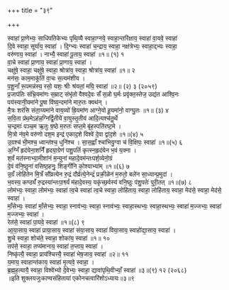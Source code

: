 +++
title = "३९"

+++


स्वाहा॑ प्रा॒णेभ्यः॒ साधि॑पतिकेभ्यः पृथि॒व्यै स्वाहा॒ग्नये॒ स्वाहा॒न्तरि॑क्षाय॒ स्वाहा॑ वा॒यवे॒ स्वाहा॑  
दि॒वे स्वाहा॒ सूर्या॑य॒ स्वाहा॑ । दि॒ग्भ्यः स्वाहा॑ च॒न्द्राय॒ स्वाहा॒ नक्ष॑त्रेभ्यः॒ स्वाहा॒द्भ्यः स्वाहा॒  
वरु॑णाय॒ स्वाहा॑ । नाभ्यै॒ स्वाहा॑ पू॒ताय॒ स्वाहा॑ ॥१॥ (१) १  
वा॒चे स्वाहा॑ प्रा॒णाय॒ स्वाहा॑ प्रा॒णाय॒ स्वाहा॑ ।  
चक्षु॑षे॒ स्वाहा॒ चक्षु॑षे॒ स्वाहा॒ श्रोत्रा॑य॒ स्वाहा॒ श्रोत्रा॑य॒ स्वाहा॑ ॥१॥ २  
मन॑सः॒ काम॒माकू॑तिं वा॒चः स॒त्यम॑शीय ।  
प॒शू॒नाँ रू॒पमन्न॑स्य॒ रसो॒ यशः॒ श्रीः श्र॑यतां॒ मयि॒ स्वाहा॑ ॥२॥ (२) ३ (२०५९)  
प्र॒जाप॑तिः संभ्रि॒यमा॑णः स॒म्राट् संभृ॑तो वैश्वदे॒वः सँ॑ स॒न्नो घ॒र्मः प्रवृ॑क्त॒स्तेज॒ उद्य॑त आश्वि॒नः  
पय॑स्यानी॒यमा॑ने पू॒षा वि॑ष्य॒न्दमा॑ने मारु॒तः क्वथ॑न् ।  
मै॒त्रः शर॑सि संता॒य्यमा॑ने वाय॒व्यो॑ ह्रि॒यमा॑ण आग्ने॒यो हू॒यमा॑नो॒ वाग्घु॒तः ॥१॥ (३) ४  
स॒वि॒ता प्र॑थ॒मेऽह॑न्न॒ग्निर्द्वि॒तीये॑ वा॒युस्तृ॒तीय॑ आदि॒त्यश्च॑तु॒र्थे  
च॒न्द्रमाः॑ पञ्च॒म ऋ॒तुः ष॒ष्ठे म॒रुतः॑ सप्त॒मे बृ॑ह॒स्पति॑रष्ट॒मे ।  
मि॒त्रो न॑व॒मे वरु॑णो दश॒म इन्द्र॑ एकाद॒शे विश्वे॑ दे॒वा द्वा॑द॒शे ॥१॥(४) ५  
उ॒ग्रश्च॑ भी॒मश्च॒ ध्वान्त॑श्च॒ धुनि॑श्च । सा॒स॒ह्वाँ श्चा॑भियु॒ग्वा च॑ वि॒क्षिपः॒ स्वाहा॑ ॥१॥(५) ६  
अ॒ग्निँ हृद॑येना॒शनिँ॑ हृदया॒ग्रेण॑ पशु॒पतिं॑ कृत्स्न॒हृद॑येन भ॒वं य॒क्ना ।  
श॒र्वं मत॑स्नाभ्या॒मीशा॑नं म॒न्युना॑ महादे॒वम॑न्तःपर्श॒व्येनो॒ग्रं  
दे॒वं व॑नि॒ष्ठुना॑ वसिष्ठ॒हनुः॒ शिङ्गी॑नि को॒श्याभ्या॑म् ॥१॥(६) ७  
उ॒ग्रँ लोहि॑तेन मि॒त्रँ सौ॑व्रत्येन रु॒द्रं दौर्व्र॑त्ये॒नेन्द्रं॑ प्रक्री॒ळेन॑ म॒रुतो॒ बले॑न सा॒ध्यान्प्र॒मुदा॑ ।  
भ॒वस्य॒ कण्ठ्यँ॑ रु॒द्रस्या॑न्तःपा॒र्श्व्यं म॑हादे॒वस्य॒ यकृ॑च्छ॒र्वस्य॑ वनि॒ष्ठुः प॑शु॒पतेः॑ पुरी॒तत् ॥१॥(७) ८  
लोम॑भ्यः॒ स्वाहा॒ लोम॑भ्यः॒ स्वाहा॑ त्व॒चे स्वाहा॑ त्व॒चे स्वाहा॒ लोहि॑ताय॒ स्वाहा॒ लोहि॑ताय॒ स्वाहा॒ मेद॑से॒ स्वाहा॒ मेद॑से॒ स्वाहा॑ ।  
माँ॒सेभ्यः॒ स्वाहा॑ माँ॒सेभ्यः॒ स्वाहा॒ स्नाव॑भ्यः॒ स्वाहा॒ स्नाव॑भ्यः॒ स्वाहा॒स्थभ्यः॒ स्वाहा॒स्थभ्यः॒ स्वाहा॑ म॒ज्जभ्यः॒ स्वाहा॑ म॒ज्जभ्यः॒ स्वाहा॑ ।  
रेत॑से॒ स्वाहा॑ पा॒यवे॒ स्वाहा॑ ॥१॥(८) ९  
आ॒या॒साय॒ स्वाहा॑ प्राया॒साय॒ स्वाहा॑ संया॒साय॒ स्वाहा॑ विया॒साय॒ स्वाहो॑द्या॒साय॒ स्वाहा॑ ।  
शु॒चे स्वाहा॒ शोच॑ते॒ स्वाहा॒ शोका॑य॒ स्वाहा॑ ॥१॥ १०  
तप॑से॒ स्वाहा॒ तप्य॑मानाय॒ स्वाहा॑ त॒प्ताय॒ स्वाहा॑ ।  
निष्कृ॑त्यै॒ स्वाहा॒ प्राय॑श्चित्त्यै॒ स्वाहा॑ भेष॒जाय॒ स्वाहा॑ ॥२॥ ११  
य॒माय॒ स्वाहान्त॑काय॒ स्वाहा॑ मृ॒त्यवे॒ स्वाहा॒ ।  
ब्र॒ह्म॒ह॒त्यायै॒ स्वाहा॒ विश्वे॑भ्यो दे॒वेभ्यः॒ स्वाहा॒ द्यावा॑पृथि॒वीभ्याँ॒ स्वाहा॑ ॥३॥(९) १२ (२०६८)  
॥इति शुक्लयजुःकाण्वसंहितायां एकोनचत्वारिंशोऽध्यायः॥३॥९